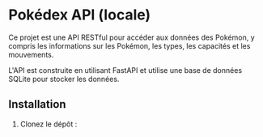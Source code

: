 # Pokédex API (locale)

Ce projet est une API RESTful pour accéder aux données des Pokémon,
y compris les informations sur les Pokémon, les types, les capacités et
les mouvements.

L'API est construite en utilisant FastAPI et utilise une base de données
SQLite pour stocker les données.

## Installation

1. Clonez le dépôt :
